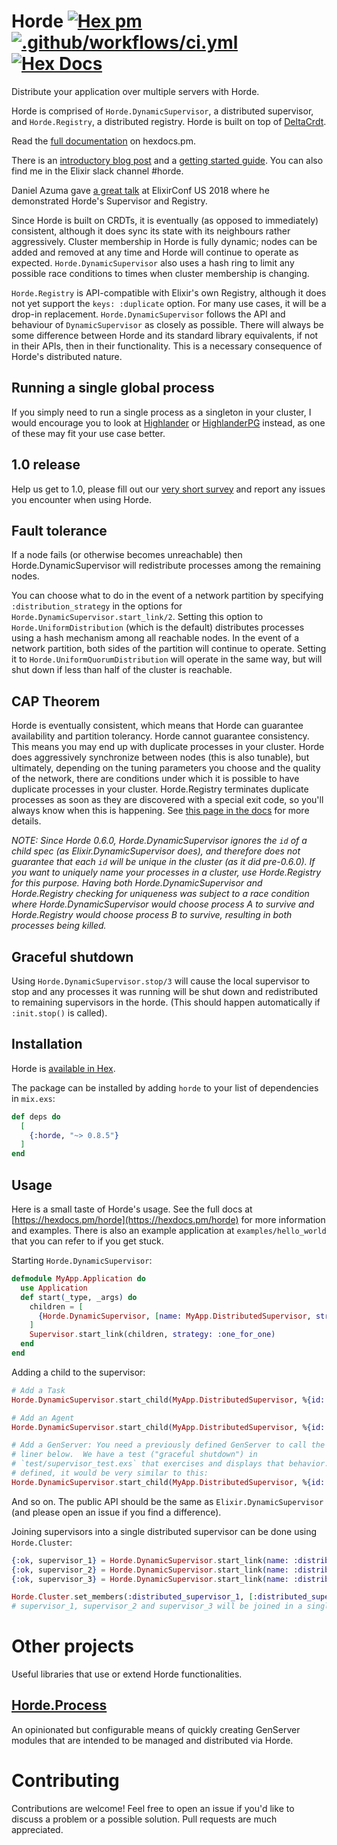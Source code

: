 # Horde [![Hex pm](http://img.shields.io/hexpm/v/horde.svg?style=flat)](https://hex.pm/packages/horde) [![.github/workflows/ci.yml](https://github.com/derekkraan/horde/actions/workflows/ci.yml/badge.svg)](https://github.com/derekkraan/horde/actions/workflows/ci.yml) [![Hex Docs](https://img.shields.io/badge/hex-docs-lightgreen.svg)](https://hexdocs.pm/horde)


Distribute your application over multiple servers with Horde.

Horde is comprised of `Horde.DynamicSupervisor`, a distributed supervisor, and `Horde.Registry`, a distributed registry. Horde is built on top of [DeltaCrdt](https://github.com/derekkraan/delta_crdt_ex).

Read the [full documentation](https://hexdocs.pm/horde) on hexdocs.pm.

There is an [introductory blog post](https://moosecode.nl/blog/introducing_horde) and a [getting started guide](https://moosecode.nl/blog/getting_started_horde). You can also find me in the Elixir slack channel #horde.

Daniel Azuma gave [a great talk](https://www.youtube.com/watch?v=nLApFANtkHs) at ElixirConf US 2018 where he demonstrated Horde's Supervisor and Registry.

Since Horde is built on CRDTs, it is eventually (as opposed to immediately) consistent, although it does sync its state with its neighbours rather aggressively. Cluster membership in Horde is fully dynamic; nodes can be added and removed at any time and Horde will continue to operate as expected. `Horde.DynamicSupervisor` also uses a hash ring to limit any possible race conditions to times when cluster membership is changing. 

`Horde.Registry` is API-compatible with Elixir's own Registry, although it does not yet support the `keys: :duplicate` option. For many use cases, it will be a drop-in replacement. `Horde.DynamicSupervisor` follows the API and behaviour of `DynamicSupervisor` as closely as possible. There will always be some difference between Horde and its standard library equivalents, if not in their APIs, then in their functionality. This is a necessary consequence of Horde's distributed nature.

## Running a single global process

If you simply need to run a single process as a singleton in your cluster, I would encourage you to look at [Highlander](https://github.com/derekkraan/highlander) or [HighlanderPG](https://hex.codecodeship.com/package/highlander_pg) instead, as one of these may fit your use case better.

## 1.0 release

Help us get to 1.0, please fill out our [very short survey](https://docs.google.com/forms/d/e/1FAIpQLSd0fGMuELJIKAiaR1XlvHKjpSo024cojktXjp4ASM7MSXTYfg/viewform?usp=sf_link) and report any issues you encounter when using Horde.

## Fault tolerance

If a node fails (or otherwise becomes unreachable) then Horde.DynamicSupervisor will redistribute processes among the remaining nodes.

You can choose what to do in the event of a network partition by specifying `:distribution_strategy` in the options for `Horde.DynamicSupervisor.start_link/2`. Setting this option to `Horde.UniformDistribution` (which is the default) distributes processes using a hash mechanism among all reachable nodes. In the event of a network partition, both sides of the partition will continue to operate. Setting it to `Horde.UniformQuorumDistribution` will operate in the same way, but will shut down if less than half of the cluster is reachable.

## CAP Theorem

Horde is eventually consistent, which means that Horde can guarantee availability and partition tolerancy. Horde cannot guarantee consistency. This means you may end up with duplicate processes in your cluster. Horde does aggressively synchronize between nodes (this is also tunable), but ultimately, depending on the tuning parameters you choose and the quality of the network, there are conditions under which it is possible to have duplicate processes in your cluster. Horde.Registry terminates duplicate processes as soon as they are discovered with a special exit code, so you'll always know when this is happening. See [this page in the docs](https://hexdocs.pm/horde/eventual_consistency.html#horde-registry-merge-conflict) for more details.

_NOTE: Since Horde 0.6.0, Horde.DynamicSupervisor ignores the `id` of a child spec (as Elixir.DynamicSupervisor does), and therefore does not guarantee that each `id` will be unique in the cluster (as it did pre-0.6.0). If you want to uniquely name your processes in a cluster, use Horde.Registry for this purpose. Having both Horde.DynamicSupervisor and Horde.Registry checking for uniqueness was subject to a race condition where Horde.DynamicSupervisor would choose process A to survive and Horde.Registry would choose process B to survive, resulting in both processes being killed._

## Graceful shutdown

Using `Horde.DynamicSupervisor.stop/3` will cause the local supervisor to stop and any processes it was running will be shut down and redistributed to remaining supervisors in the horde. (This should happen automatically if `:init.stop()` is called).

## Installation

Horde is [available in Hex](https://hex.pm/packages/horde).

The package can be installed by adding `horde` to your list of dependencies in `mix.exs`:

```elixir
def deps do
  [
    {:horde, "~> 0.8.5"}
  ]
end
```

## Usage

Here is a small taste of Horde's usage. See the full docs at [https://hexdocs.pm/horde](https://hexdocs.pm/horde) for more information and examples. There is also an example application at `examples/hello_world` that you can refer to if you get stuck.

Starting `Horde.DynamicSupervisor`:

```elixir
defmodule MyApp.Application do
  use Application
  def start(_type, _args) do
    children = [
      {Horde.DynamicSupervisor, [name: MyApp.DistributedSupervisor, strategy: :one_for_one]}
    ]
    Supervisor.start_link(children, strategy: :one_for_one)
  end
end
```

Adding a child to the supervisor:

```elixir
# Add a Task
Horde.DynamicSupervisor.start_child(MyApp.DistributedSupervisor, %{id: :task, start: {Task, :start_link, [:infinity]}})

# Add an Agent
Horde.DynamicSupervisor.start_child(MyApp.DistributedSupervisor, %{id: :agent, start: {Agent, :start_link, [fn -> %{} end]}})

# Add a GenServer: You need a previously defined GenServer to call the one
# liner below.  We have a test ("graceful shutdown") in
# `test/supervisor_test.exs` that exercises and displays that behavior. After
# defined, it would be very similar to this:
Horde.DynamicSupervisor.start_child(MyApp.DistributedSupervisor, %{id: :gen_server, start: {GenServer, :start_link, [DefinedGenServer, {500, pid}]}})
```

And so on. The public API should be the same as `Elixir.DynamicSupervisor` (and please open an issue if you find a difference).

Joining supervisors into a single distributed supervisor can be done using `Horde.Cluster`:

```elixir
{:ok, supervisor_1} = Horde.DynamicSupervisor.start_link(name: :distributed_supervisor_1, strategy: :one_for_one)
{:ok, supervisor_2} = Horde.DynamicSupervisor.start_link(name: :distributed_supervisor_2, strategy: :one_for_one)
{:ok, supervisor_3} = Horde.DynamicSupervisor.start_link(name: :distributed_supervisor_3, strategy: :one_for_one)

Horde.Cluster.set_members(:distributed_supervisor_1, [:distributed_supervisor_1, :distributed_supervisor_2, :distributed_supervisor_3])
# supervisor_1, supervisor_2 and supervisor_3 will be joined in a single cluster.
```

# Other projects

Useful libraries that use or extend Horde functionalities.

## [Horde.Process](https://github.com/tyler-eon/horde-process)

An opinionated but configurable means of quickly creating GenServer modules that are intended to be managed and distributed via Horde.

# Contributing

Contributions are welcome! Feel free to open an issue if you'd like to discuss a problem or a possible solution. Pull requests are much appreciated.
